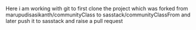 Here i am working with git to first clone the project which was forked from marupudisasikanth/communityClass to sasstack/communityClassFrom and later push it to sasstack and raise a pull request 
